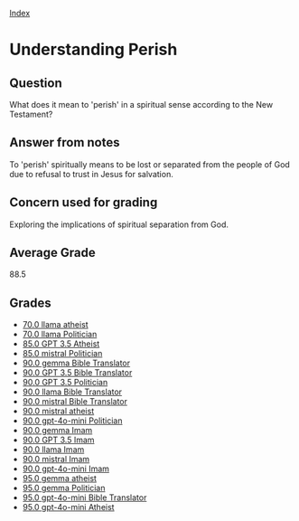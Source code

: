 
[Index](../../index.md)
# Understanding Perish
## Question
What does it mean to 'perish' in a spiritual sense according to the New Testament?

## Answer from notes
To 'perish' spiritually means to be lost or separated from the people of God due to refusal to trust in Jesus for salvation.

## Concern used for grading
Exploring the implications of spiritual separation from God.

## Average Grade
88.5

## Grades
 * [70.0 llama atheist](../answers/llama_atheist/Understanding_Perish.md)
 * [70.0 llama Politician](../answers/llama_Politician/Understanding_Perish.md)
 * [85.0 GPT 3.5 Atheist](../answers/GPT_3.5_Atheist/Understanding_Perish.md)
 * [85.0 mistral Politician](../answers/mistral_Politician/Understanding_Perish.md)
 * [90.0 gemma Bible Translator](../answers/gemma_Bible_Translator/Understanding_Perish.md)
 * [90.0 GPT 3.5 Bible Translator](../answers/GPT_3.5_Bible_Translator/Understanding_Perish.md)
 * [90.0 GPT 3.5 Politician](../answers/GPT_3.5_Politician/Understanding_Perish.md)
 * [90.0 llama Bible Translator](../answers/llama_Bible_Translator/Understanding_Perish.md)
 * [90.0 mistral Bible Translator](../answers/mistral_Bible_Translator/Understanding_Perish.md)
 * [90.0 mistral atheist](../answers/mistral_atheist/Understanding_Perish.md)
 * [90.0 gpt-4o-mini Politician](../answers/gpt-4o-mini_Politician/Understanding_Perish.md)
 * [90.0 gemma Imam](../answers/gemma_Imam/Understanding_Perish.md)
 * [90.0 GPT 3.5 Imam](../answers/GPT_3.5_Imam/Understanding_Perish.md)
 * [90.0 llama Imam](../answers/llama_Imam/Understanding_Perish.md)
 * [90.0 mistral Imam](../answers/mistral_Imam/Understanding_Perish.md)
 * [90.0 gpt-4o-mini Imam](../answers/gpt-4o-mini_Imam/Understanding_Perish.md)
 * [95.0 gemma atheist](../answers/gemma_atheist/Understanding_Perish.md)
 * [95.0 gemma Politician](../answers/gemma_Politician/Understanding_Perish.md)
 * [95.0 gpt-4o-mini Bible Translator](../answers/gpt-4o-mini_Bible_Translator/Understanding_Perish.md)
 * [95.0 gpt-4o-mini Atheist](../answers/gpt-4o-mini_Atheist/Understanding_Perish.md)
